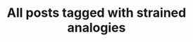 ---
layout: tag
title: "All posts tagged with strained analogies"
permalink: /weblog/tags/strained-analogies/
taxonomy: strained analogies
---